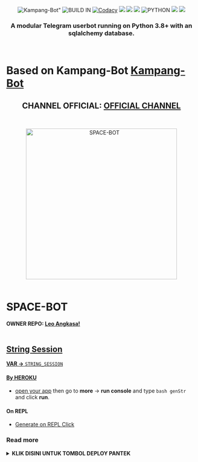 <p align="center">
    <img alt=Kampang-Bot" src="https://img.shields.io/badge/SPACE%20VERSION-4.+-brightgreen"/>
    <img alt="BUILD IN" src="https://img.shields.io/badge/BUILD%20-Last Day-brightgreen"/>
    <a href="https://travis-ci.com/ManusiaRakitan/Kampang-Bot.svg?branch=Kampang" /></a>
    <a href="https://app.codacy.com/gh/ManusiaRakitan/Kampang-Bot/dashboard"> <img src="https://img.shields.io/codacy/grade/a8f0747a964e4712818a28d2a7f4edd3?color=blue&logo=codacy&style=for-the-badge" alt="Codacy" /></a>
    <a href="https://github.com/AngkasaBoy/Space-Bot"> <img src="https://img.shields.io/github/repo-size/AngkasaBoy/Space-Bot?logo=github&style=for-the-badge" /></a>
    <a href="https://github.com/AngkasaBoy/Space-Bot/network/members"> <img src="https://img.shields.io/github/forks/AngkasaBoy/Space-Bot?logo=github&style=for-the-badge" /></a>
    <a href="https://pypi.org/project/Telethon/"> <img src="https://img.shields.io/pypi/v/telethon?label=telethon&logo=pypi&logoColor=white&style=for-the-badge" /></a>
    <img alt="PYTHON" src="https://img.shields.io/badge/PYTHON-v3.9.2-blue?style=for-the-badge&logo=appveyor"/>
    <a href="https://hub.docker.com/r/spacebot14/spaceman"> <img src="https://img.shields.io/docker/image-size/spacebot14/spaceman/space?label=docker%20image%20size&logo=docker&style=for-the-badge" /></a>
    <a href="https://hub.docker.com/r/spacebot14/spaceman/space"> <img src="https://img.shields.io/docker/v/spacebot14/spaceman/space?label=docker%20version&logo=docker&style=for-the-badge" /></a>
   </p>


<h3 align="center">A modular Telegram userbot running on Python 3.8+ with an sqlalchemy database.</h3>
<p align="center">&nbsp;</p>

# Based on Kampang-Bot [Kampang-Bot](https://github.com/ManusiaRakitan/Kampang-Bot)

<h2 align="center"><b>CHANNEL OFFICIAL: <a href="https://telegram.dog/storyangkasa">OFFICIAL CHANNEL</a></b></h2>
<br>
<p align="center">
   <a href="https://github.com/AngkasaBoy/Space-Bot"><img src="https://telegra.ph/file/6234955e1c69ce6488e1e.jpg" alt="SPACE-BOT" width=400px></a>
   <br>
   <br>
</p>
<h1>SPACE-BOT</h1>
<b>OWNER REPO: <a href="https://t.me/leoangkasaaa">Leo Angkasa!</b>
<br>
<br>
    
## String Session
**VAR ->** `STRING_SESSION`
#### By HEROKU
- [open your app](https://dashboard.heroku.com/apps/) then go to **more** -> **run console** and type `bash genStr` and click **run**.
#### On REPL
- [Generate on REPL Click](https://repl.it/@ManusiaRakitan/stringsession#README.md)
### Read more
<details>
  <summary><b>KLIK DISINI UNTUK TOMBOL DEPLOY PANTEK</b></summary>

## CARA DEPLOY? 🚫DIBACA BIAR PINTER🚫

```
* **[HEROKU](https://www.heroku.com/) Method** 🔧

  > First get API_KE & API_HASH in my.telegram.org (required)

  > Get String Session on command below run in your terminal (required)

  > Next click Deploy the button below. 

  > Fill in the required fields on heroku

  > Finally turn on the app and check the logs (settings -> view logs) enjoy :)
```

* DENGAN HEROKU:
<p align="center">
   <a href = "https://heroku.com/deploy?template=https://github.com/AngkasaBoy/Space-Bot/tree/Kampang"><img src="https://telegra.ph/file/04bff83ac45be821eb4a7.jpg" alt="Press to Takeoff" width="490px"></a>
</p>
<br>

## How to setup Google Drive
<p align="center"><a href="https://telegra.ph/How-To-Setup-Google-Drive-04-03"> <img src="https://raw.githubusercontent.com/ManusiaRakitan/Bot-Kampang/Kampang/userbot/resources/gd.png" alt="Click" width="210" height="34.45" /></a></p>

## Credits
*   [RaphielGang](https://github.com/RaphielGang) - Telegram-Paperplane
*   [AvinashReddy3108](https://github.com/AvinashReddy3108) - PaperplaneExtended
*   [Mkaraniya](https://github.com/mkaraniya) & [Dev73](https://github.com/Devp73) - OpenUserBot
*   [Mr.Miss](https://github.com/keselekpermen69) - UserButt
*   [adekmaulana](https://github.com/adekmaulana) - ProjectBish
*   [MoveAngel](https://github.com/MoveAngel) - One4uBot
*   [AidilAryanto](https://github.com/aidilaryanto) - ProjectDils 
*   [Alfianandaa](https://github.com/alfianandaa/ProjectAlf) - ProjectAlf
*   [AnggaR69s](https://github.com/GengKapak/DCLXVI) - DCLXVI
*   [kandnub](https://github.com/kandnub) - TG-UserBot
*   [༺αиυвιѕ༻](https://github.com/Dark-Princ3) - X-tra-Telegram
*   [Sahyam2019](https://github.com/sahyam2019/oub-remix) - oub-remix
*   [TeamUserge](https://github.com/UsergeTeam/Userge) - Userge
*   AND OTHER

## License
Licensed under [Raphielscape Public License](https://github.com/X-Newbie/XBot-Remix/blob/x-sql-extended/LICENSE) - Version 1.d, February 2020

